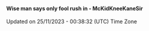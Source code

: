 #### Wise man says only fool rush in - McKidKneeKaneSir
Updated on 25/11/2023 - 00:38:32 (UTC) Time Zone
